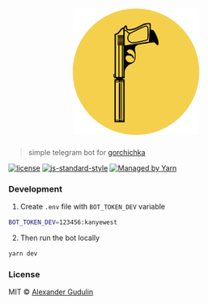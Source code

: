 <h1 align='center'>
<a href='https://bot.gorchichka.com'><img src='./logo.png' width='250px'></a>
</h1>

> simple telegram bot for [gorchichka](https://gorchichka.com)

[![license](https://img.shields.io/badge/license-MIT-blue.svg?style=flat-square)](https://github.com/agudulin/gorchichkabot/blob/master/license)
[![js-standard-style](https://img.shields.io/badge/code%20style-standard-lightgrey.svg?style=flat-square)](http://standardjs.com/)
[![Managed by Yarn](https://img.shields.io/badge/managed%20by-Yarn-2C8EBB.svg?style=flat-square)](https://yarnpkg.com/)

### Development

1. Create `.env` file with `BOT_TOKEN_DEV` variable
  ```sh
  BOT_TOKEN_DEV=123456:kanyewest
  ```

2. Then run the bot locally
  ```sh
  yarn dev
  ```

### License

MIT © [Alexander Gudulin](http://gudulin.com)

